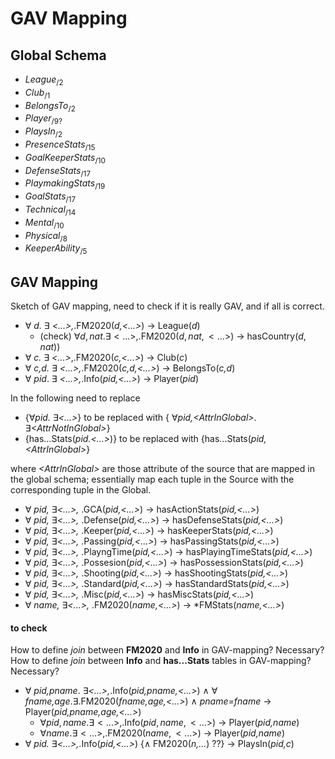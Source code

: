 # GAV Mapping

## Global Schema
- $League_{/2}$
- $Club_{/1}$
- $BelongsTo_{/2}$
- $Player_{/9?}$
- $PlaysIn_{/2}$
- $PresenceStats_{/15}$ 
- $GoalKeeperStats_{/10}$
- $DefenseStats_{/17}$
- $PlaymakingStats_{/19}$	
- $GoalStats_{/17}$
- $Technical_{/14}$
- $Mental_{/10}$
- $Physical_{/8}$
- $KeeperAbility_{/5}$


## GAV Mapping
Sketch of GAV mapping, need to check if it is really GAV, and if all is correct.

- $\forall$ *d.* $\exists$ *<...>,*.FM2020(*d,<...>*) $\rightarrow$ League(*d*)
	- (check) $\forall d,nat. \exists <...>,$.FM2020($d,nat,<...>$) $\rightarrow$ hasCountry($d,nat$))
- $\forall$ *c.* $\exists$ *<...>*,.FM2020(*c,<...>*) $\rightarrow$ Club($c$) 
- $\forall$ *c,d.* $\exists$ *<...>,*.FM2020(*c,d,<...>*) $\rightarrow$ BelongsTo(*c,d*)
- $\forall$ *pid*. $\exists$ *<...>,*.Info(*pid,<...>*) $\rightarrow$ Player(*pid*)

In the following need to replace 
- {$\forall$*pid.* $\exists$*<...>*} to be replaced with {  $\forall$*pid,\<AttrInGlobal>*. $\exists$*\<AttrNotInGlobal>*}
- {has...Stats(*pid.<...>*)} to be replaced with {has...Stats(*pid,\<AttrInGlobal>*}

where *\<AttrInGlobal>* are those attribute of the source that are mapped in the global schema; essentially map each tuple in the Source with the corresponding tuple in the Global.

- $\forall$ *pid,* $\exists$*<...>,* .GCA(*pid,<...>*) $\rightarrow$ hasActionStats(*pid,<...>*)
- $\forall$ *pid,* $\exists$*<...>,* .Defense(*pid,<...>*) $\rightarrow$ hasDefenseStats(*pid,<...>*)
- $\forall$ *pid,* $\exists$*<...>,* .Keeper(*pid,<...>*) $\rightarrow$ hasKeeperStats(*pid,<...>*)
- $\forall$ *pid,* $\exists$*<...>,* .Passing(*pid,<...>*) $\rightarrow$ hasPassingStats(*pid,<...>*)
- $\forall$ *pid,* $\exists$*<...>,* .PlayngTime(*pid,<...>*) $\rightarrow$ hasPlayingTimeStats(*pid,<...>*)
- $\forall$ *pid,* $\exists$*<...>,* .Possesion(*pid,<...>*) $\rightarrow$ hasPossessionStats(*pid,<...>*)
- $\forall$ *pid,* $\exists$*<...>,* .Shooting(*pid,<...>*) $\rightarrow$ hasShootingStats(*pid,<...>*)
- $\forall$ *pid,* $\exists$*<...>,* .Standard(*pid,<...>*) $\rightarrow$ hasStandardStats(*pid,<...>*)
- $\forall$ *pid,* $\exists$*<...>,* .Misc(*pid,<...>*) $\rightarrow$ hasMiscStats(*pid,<...>*)
- $\forall$ *name,* $\exists$*<...>,* .FM2020(*name,<...>*) $\rightarrow$ *FMStats(*name,<...>*)

#### to check
How to define *join* between **FM2020** and **Info** in GAV-mapping? Necessary?
How to define *join* between **Info** and **has...Stats** tables in GAV-mapping? Necessary?
- $\forall$ *pid,pname*. $\exists$*<...>,*.Info(*pid,pname,<...>*) $\wedge$ $\forall$ *fname,age*.$\exists$.FM2020(*fname,age,<...>*) $\wedge$ *pname=fname* $\rightarrow$ Player(*pid,pname,age,<...>*)
	- $\forall pid,name. \exists <...>,$.Info($pid,name,<...>$) $\rightarrow$ Player(*pid,name*)
	- $\forall$*name*.$\exists <...>,$.FM2020($name,<...>$) $\rightarrow$ Player(*pid,name*)
- $\forall$ *pid.* $\exists$*<...>,*.Info(*pid,<...>*) {$\wedge$ FM2020(*n,...*) ??} $\rightarrow$ PlaysIn(*pid,c*)